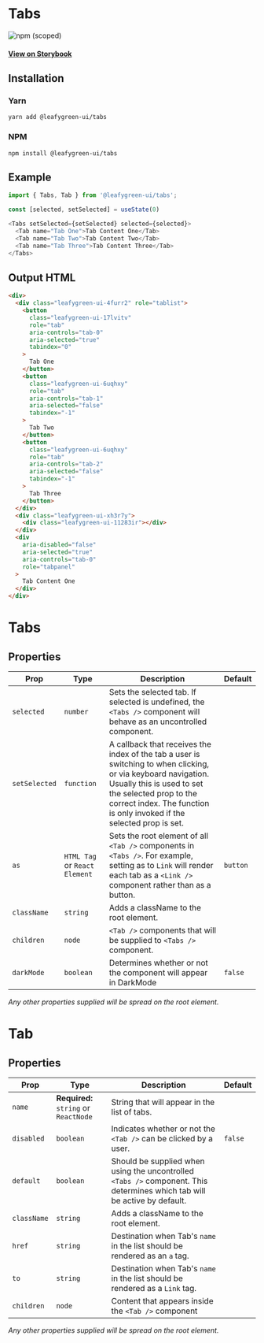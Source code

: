 # Tabs

![npm (scoped)](https://img.shields.io/npm/v/@leafygreen-ui/tabs.svg)

#### [View on Storybook](https://mongodb.github.io/leafygreen-ui/?path=/story/tabs--uncontrolled)

## Installation

### Yarn

```shell
yarn add @leafygreen-ui/tabs
```

### NPM

```shell
npm install @leafygreen-ui/tabs
```

## Example

```Javascript
import { Tabs, Tab } from '@leafygreen-ui/tabs';

const [selected, setSelected] = useState(0)

<Tabs setSelected={setSelected} selected={selected}>
  <Tab name="Tab One">Tab Content One</Tab>
  <Tab name="Tab Two">Tab Content Two</Tab>
  <Tab name="Tab Three">Tab Content Three</Tab>
</Tabs>
```

## Output HTML

```html
<div>
  <div class="leafygreen-ui-4furr2" role="tablist">
    <button
      class="leafygreen-ui-17lvitv"
      role="tab"
      aria-controls="tab-0"
      aria-selected="true"
      tabindex="0"
    >
      Tab One
    </button>
    <button
      class="leafygreen-ui-6uqhxy"
      role="tab"
      aria-controls="tab-1"
      aria-selected="false"
      tabindex="-1"
    >
      Tab Two
    </button>
    <button
      class="leafygreen-ui-6uqhxy"
      role="tab"
      aria-controls="tab-2"
      aria-selected="false"
      tabindex="-1"
    >
      Tab Three
    </button>
  </div>
  <div class="leafygreen-ui-xh3r7y">
    <div class="leafygreen-ui-11283ir"></div>
  </div>
  <div
    aria-disabled="false"
    aria-selected="true"
    aria-controls="tab-0"
    role="tabpanel"
  >
    Tab Content One
  </div>
</div>
```

# Tabs

## Properties

| Prop          | Type                          | Description                                                                                                                                                                                                                                   | Default  |
| ------------- | ----------------------------- | --------------------------------------------------------------------------------------------------------------------------------------------------------------------------------------------------------------------------------------------- | -------- |
| `selected`    | `number`                      | Sets the selected tab. If selected is undefined, the `<Tabs />` component will behave as an uncontrolled component.                                                                                                                           |          |
| `setSelected` | `function`                    | A callback that receives the index of the tab a user is switching to when clicking, or via keyboard navigation. Usually this is used to set the selected prop to the correct index. The function is only invoked if the selected prop is set. |          |
| `as`          | `HTML Tag` or `React Element` | Sets the root element of all `<Tab />` components in `<Tabs />`. For example, setting as to `Link` will render each tab as a `<Link />` component rather than as a button.                                                                    | `button` |
| `className`   | `string`                      | Adds a className to the root element.                                                                                                                                                                                                         |          |
| `children`    | `node`                        | `<Tab />` components that will be supplied to `<Tabs />` component.                                                                                                                                                                           |          |
| `darkMode`    | `boolean`                     | Determines whether or not the component will appear in DarkMode                                                                                                                                                                               | `false`  |

_Any other properties supplied will be spread on the root element._

# Tab

## Properties

| Prop        | Type                                  | Description                                                                                                               | Default |
| ----------- | ------------------------------------- | ------------------------------------------------------------------------------------------------------------------------- | ------- |
| `name`      | **Required:** `string` or `ReactNode` | String that will appear in the list of tabs.                                                                              |         |
| `disabled`  | `boolean`                             | Indicates whether or not the `<Tab />` can be clicked by a user.                                                          | `false` |
| `default`   | `boolean`                             | Should be supplied when using the uncontrolled `<Tabs />` component. This determines which tab will be active by default. |         |
| `className` | `string`                              | Adds a className to the root element.                                                                                     |         |
| `href`      | `string`                              | Destination when Tab's `name` in the list should be rendered as an `a` tag.                                               |         |
| `to`        | `string`                              | Destination when Tab's `name` in the list should be rendered as a `Link` tag.                                             |         |
| `children`  | `node`                                | Content that appears inside the `<Tab />` component                                                                       |         |

_Any other properties supplied will be spread on the root element._
